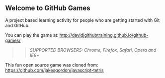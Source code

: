 ## Welcome to GitHub Games

A project based learning activity for people who are getting started with Git and GitHub.

You can play the game at: http://davidjgithubtraining.github.io/github-games/

>> _*SUPPORTED BROWSERS*: Chrome, Firefox, Safari, Opera and IE9+_

This fun open source game was cloned from: https://github.com/jakesgordon/javascript-tetris

